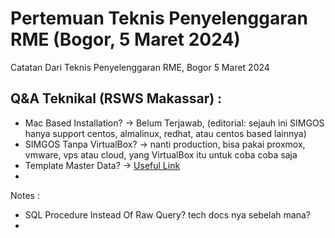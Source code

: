 # Pertemuan Teknis Penyelenggaran RME (Bogor, 5 Maret 2024)

Catatan Dari Teknis Penyelenggaran RME, Bogor 5 Maret 2024

## Q&A Teknikal (RSWS Makassar) : 

- Mac Based Installation? -> Belum Terjawab, (editorial: sejauh ini SIMGOS hanya support centos, almalinux, redhat, atau centos based lainnya)
- SIMGOS Tanpa VirtualBox? -> nanti production, bisa pakai proxmox, vmware, vps atau cloud, yang VirtualBox itu untuk coba coba saja
- Template Master Data? -> [Useful Link](/notes/link)
- 

Notes : 

- SQL Procedure Instead Of Raw Query? tech docs nya sebelah mana?
- 


